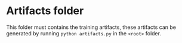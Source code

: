 # Artifacts folder

This folder must contains the training artifacts, these artifacts can be generated by running `python artifacts.py` in the `<root>` folder.